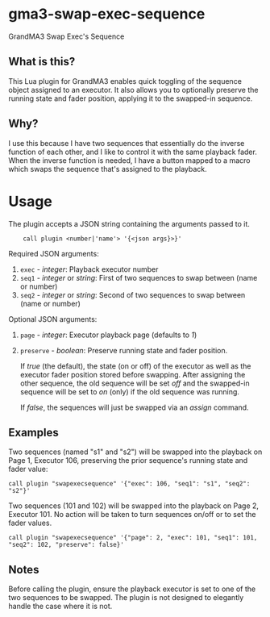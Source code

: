 # gma3-swap-exec-sequence

GrandMA3 Swap Exec's Sequence

## What is this?

This Lua plugin for GrandMA3 enables quick toggling of the sequence object assigned to an executor.
It also allows you to optionally preserve the running state and fader position,
applying it to the swapped-in sequence.

## Why?

I use this because I have two sequences that essentially do the inverse function of each other,
and I like to control it with the same playback fader. When the inverse function is needed, I have a
button mapped to a macro which swaps the sequence that's assigned to the playback.

# Usage

The plugin accepts a JSON string containing the arguments passed to it.

        call plugin <number|'name'> '{<json args}>}'

Required JSON arguments:

1. `exec` - _integer_: Playback executor number
2. `seq1` - _integer_ or _string_: First of two sequences to swap between (name or number)
3. `seq2` - _integer_ or _string_: Second of two sequences to swap between (name or number)

Optional JSON arguments:

1. `page` - _integer_: Executor playback page (defaults to _1_)
2. `preserve` - _boolean_: Preserve running state and fader position.

    If _true_ (the default), the state (on or off) of the executor as well as the
    executor fader position stored before swapping. After assigning the other sequence,
    the old sequence will be set _off_ and the swapped-in sequence will be set to _on_
    (only) if the old sequence was running.

    If _false_, the sequences will just be swapped via
    an _assign_ command.

## Examples

Two sequences (named "s1" and "s2") will be swapped into the playback on
Page 1, Executor 106, preserving the prior sequence's running state and fader value:

    call plugin "swapexecsequence" '{"exec": 106, "seq1": "s1", "seq2": "s2"}'

Two sequences (101 and 102) will be swapped into the playback on
Page 2, Executor 101. No action will be taken to turn sequences on/off or to set the fader values.

    call plugin "swapexecsequence" '{"page": 2, "exec": 101, "seq1": 101, "seq2": 102, "preserve": false}'

## Notes

Before calling the plugin, ensure the playback executor is set to one of the two sequences to be swapped.
The plugin is not designed to elegantly handle the case where it is not.
